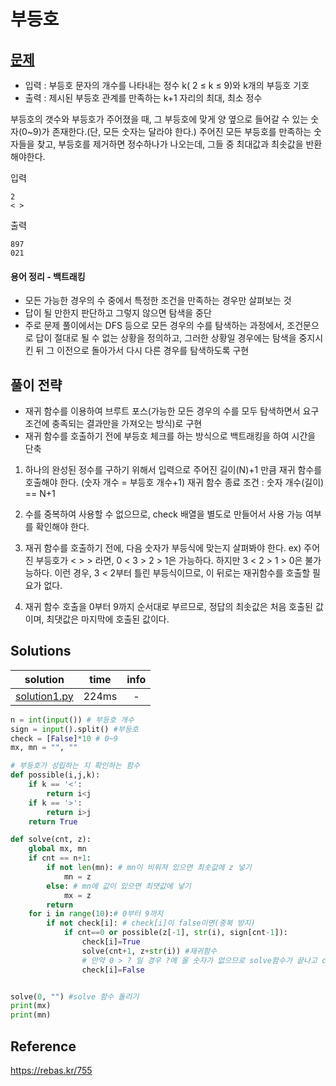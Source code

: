 # 부등호

## [문제](https://www.acmicpc.net/problem/2529)

* 입력 : 부등호 문자의 개수를 나타내는 정수 k( 2 ≤ k ≤ 9)와 k개의 부등호 기호
* 출력 : 제시된 부등호 관계를 만족하는 k+1 자리의 최대, 최소 정수

부등호의 갯수와 부등호가 주어졌을 때, 그 부등호에 맞게 양 옆으로 들어갈 수 있는 숫자(0~9)가 존재한다.(단, 모든 숫자는 달라야 한다.)
주어진 모든 부등호를 만족하는 숫자들을 찾고, 부등호를 제거하면 정수하나가 나오는데, 그들 중 최대값과 최솟값을 반환해야한다.

입력

```
2
< >
```

출력

```
897
021
```

#### 용어 정리 - 백트래킹

- 모든 가능한 경우의 수 중에서 특정한 조건을 만족하는 경우만 살펴보는 것
- 답이 될 만한지 판단하고 그렇지 않으면 탐색을 중단
- 주로 문제 풀이에서는 DFS 등으로 모든 경우의 수를 탐색하는 과정에서, 조건문으로 답이 절대로 될 수 없는 상황을 정의하고, 그러한 상황일 경우에는 탐색을 중지시킨 뒤 그 이전으로 돌아가서 다시 다른 경우를 탐색하도록 구현

## 풀이 전략

- 재귀 함수를 이용하여 브루트 포스(가능한 모든 경우의 수를 모두 탐색하면서 요구조건에 충족되는 결과만을 가져오는 방식)로 구현
- 재귀 함수를 호출하기 전에 부등호 체크를 하는 방식으로 백트래킹을 하여 시간을 단축

1. 하나의 완성된 정수를 구하기 위해서 입력으로 주어진 길이(N)+1 만큼 재귀 함수를 호출해야 한다. (숫자 개수 = 부등호 개수+1)
   재귀 함수 종료 조건 : 숫자 개수(길이) == N+1

2. 수를 중복하여 사용할 수 없으므로, check 배열을 별도로 만들어서 사용 가능 여부를 확인해야 한다.

3. 재귀 함수를 호출하기 전에, 다음 숫자가 부등식에 맞는지 살펴봐야 한다.
   ex) 주어진 부등호가 < > > 라면, 0 < 3 > 2 > 1은 가능하다.
   하지만 3 < 2 > 1 > 0은 불가능하다. 이런 경우, 3 < 2부터 틀린 부등식이므로, 이 뒤로는 재귀함수를 호출할 필요가 없다.
   
4. 재귀 함수 호출을 0부터 9까지 순서대로 부르므로, 정답의 최솟값은 처음 호출된 값이며, 최댓값은 마지막에 호출된 값이다.

## Solutions

|           solution           | time  | info |
| :--------------------------: | :---: | :--: |
| [solution1.py](solution1.py) | 224ms |  -   |

```python
n = int(input()) # 부등호 개수
sign = input().split() #부등호
check = [False]*10 # 0~9
mx, mn = "", ""

# 부등호가 성립하는 지 확인하는 함수
def possible(i,j,k):
    if k == '<':
        return i<j
    if k == '>':
        return i>j
    return True

def solve(cnt, z):
    global mx, mn
    if cnt == n+1:
        if not len(mn): # mn이 비워져 있으면 최솟값에 z 넣기
            mn = z
        else: # mn에 값이 있으면 최댓값에 넣기
            mx = z
        return
    for i in range(10):# 0부터 9까지
        if not check[i]: # check[i]이 false이면(중복 방지)
            if cnt==0 or possible(z[-1], str(i), sign[cnt-1]):
                check[i]=True
                solve(cnt+1, z+str(i)) #재귀함수
                # 만약 0 > ? 일 경우 ?에 올 숫자가 없으므로 solve함수가 끝나고 check[0]이 false가 되고 check[1]부터 다시 시작한다.
                check[i]=False


solve(0, "") #solve 함수 돌리기
print(mx)
print(mn)

```

## Reference

https://rebas.kr/755
